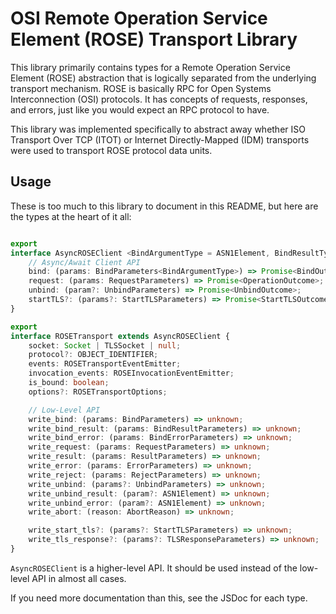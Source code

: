 # OSI Remote Operation Service Element (ROSE) Transport Library

This library primarily contains types for a Remote Operation Service Element
(ROSE) abstraction that is logically separated from the underlying transport mechanism.
ROSE is basically RPC for Open Systems Interconnection (OSI) protocols. It has
concepts of requests, responses, and errors, just like you would expect an RPC
protocol to have.

This library was implemented specifically to abstract away whether
ISO Transport Over TCP (ITOT) or Internet Directly-Mapped (IDM) transports were
used to transport ROSE protocol data units.

## Usage

These is too much to this library to document in this README, but here are the
types at the heart of it all:

```typescript

export
interface AsyncROSEClient <BindArgumentType = ASN1Element, BindResultType = ASN1Element> {
    // Async/Await Client API
    bind: (params: BindParameters<BindArgumentType>) => Promise<BindOutcome<BindResultType>>;
    request: (params: RequestParameters) => Promise<OperationOutcome>;
    unbind: (param?: UnbindParameters) => Promise<UnbindOutcome>;
    startTLS?: (params?: StartTLSParameters) => Promise<StartTLSOutcome>;
}

export
interface ROSETransport extends AsyncROSEClient {
    socket: Socket | TLSSocket | null;
    protocol?: OBJECT_IDENTIFIER;
    events: ROSETransportEventEmitter;
    invocation_events: ROSEInvocationEventEmitter;
    is_bound: boolean;
    options?: ROSETransportOptions;

    // Low-Level API
    write_bind: (params: BindParameters) => unknown;
    write_bind_result: (params: BindResultParameters) => unknown;
    write_bind_error: (params: BindErrorParameters) => unknown;
    write_request: (params: RequestParameters) => unknown;
    write_result: (params: ResultParameters) => unknown;
    write_error: (params: ErrorParameters) => unknown;
    write_reject: (params: RejectParameters) => unknown;
    write_unbind: (params?: UnbindParameters) => unknown;
    write_unbind_result: (param?: ASN1Element) => unknown;
    write_unbind_error: (param?: ASN1Element) => unknown;
    write_abort: (reason: AbortReason) => unknown;

    write_start_tls?: (params?: StartTLSParameters) => unknown;
    write_tls_response?: (params?: TLSResponseParameters) => unknown;
}
```

`AsyncROSEClient` is a higher-level API. It should be used instead of the
low-level API in almost all cases.

If you need more documentation than this, see the JSDoc for each type.
